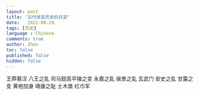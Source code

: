 ```yaml
---
layout: post
title: "古代改变历史的兵变"
date:   2021-08-29
tags: [历史]
language : Chinese
comments: true
author: Zhen
toc: false
published: false
hidden: false
---
```


王莽篡汉
八王之乱
司马懿高平陵之变
永嘉之乱
侯景之乱
玄武门
安史之乱
甘露之变
黄袍加身
靖康之耻
土木堡
红巾军



<!--stackedit_data:
eyJoaXN0b3J5IjpbLTE1NjUwNTM0OTEsLTgyNDA1ODk2OCwtMT
U4MDMwNDA5MSwxNTU4ODA0MjA4XX0=
-->